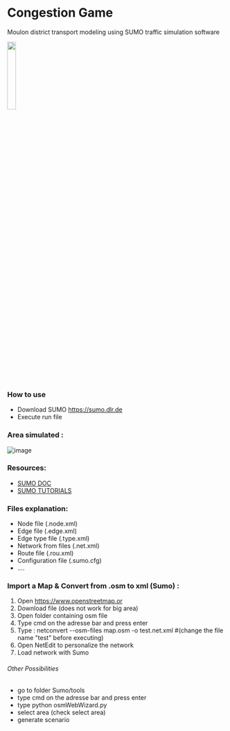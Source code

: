 # Congestion Game
Moulon district transport modeling using SUMO traffic simulation software

<a href="https://sumo.dlr.de/docs"><img width=20% src="https://github.com/eclipse/sumo/blob/master/docs/web/docs/images/sumo-logo.svg"></p></a>

### How to use
- Download SUMO https://sumo.dlr.de
- Execute run file

### Area simulated :
![image](https://user-images.githubusercontent.com/72650161/105868306-57872400-5ff6-11eb-9796-d487fb2eb0d1.png)

### Resources:
- [SUMO DOC](https://sumo.dlr.de/docs)
- [SUMO TUTORIALS](https://sumo.dlr.de/docs/Tutorials.html)



### Files explanation:
- Node file (.node.xml)
- Edge file (.edge.xml)
- Edge type file (.type.xml)
- Network from files (.net.xml)
- Route file (.rou.xml)
- Configuration file (.sumo.cfg)
- ....

### Import a Map & Convert from .osm to xml (Sumo) :
1) Open https://www.openstreetmap.or
2) Download file (does not work for big area)
3) Open folder containing osm file
4) Type cmd on the adresse bar and press enter
5) Type :  netconvert --osm-files map.osm -o test.net.xml  #(change the file name "test" before executing)
6) Open NetEdit to personalize the network
7) Load network with Sumo

###### Other Possibilities
- go to folder Sumo/tools
- type cmd on the adresse bar and press enter
- type python osmWebWizard.py
- select area (check select area)
- generate scenario

